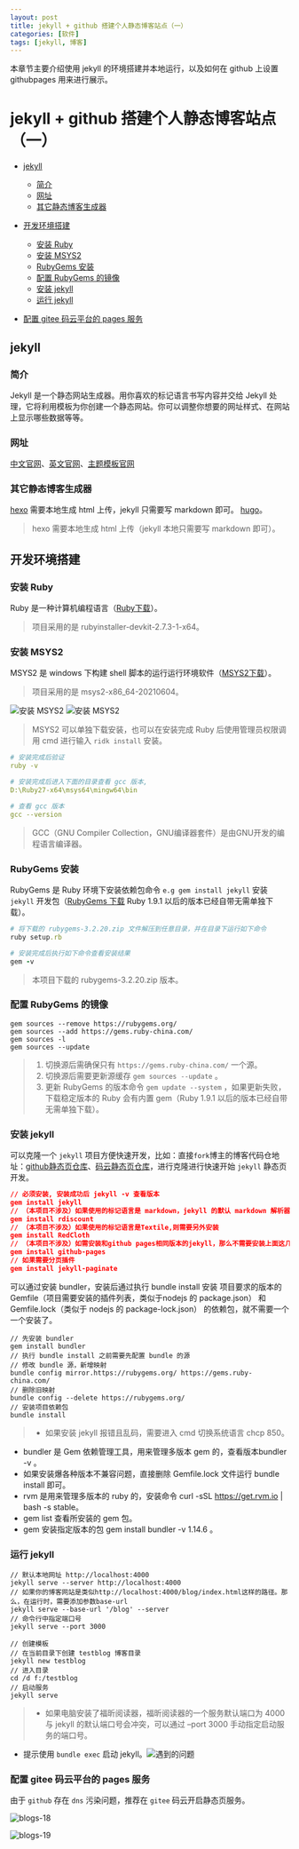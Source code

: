 ```yaml
---
layout: post
title: jekyll + github 搭建个人静态博客站点（一）
categories: [软件]
tags: [jekyll, 博客]
---
```


本章节主要介绍使用 jekyll  的环境搭建并本地运行，以及如何在 github 上设置 githubpages 用来进行展示。

# jekyll + github 搭建个人静态博客站点（一）
+ [jekyll](#jekyll)
    + [简介](#简介)
    + [网址](#网址)
    + [其它静态博客生成器](#其它静态博客生成器)

+ [开发环境搭建](#开发环境搭建)
    + [安装 Ruby](#安装-ruby)
    + [安装 MSYS2](#安装-msys2)
    + [RubyGems 安装](#rubygems-安装)
    + [配置 RubyGems 的镜像](#配置-rubygems-的镜像)
    + [安装 jekyll](#安装-jekyll)
    + [运行 jekyll](#运行-jekyll)
+ [配置 gitee 码云平台的 pages 服务](#配置-gitee-码云平台的-pages-服务)




## jekyll
### 简介
Jekyll 是一个静态网站生成器。用你喜欢的标记语言书写内容并交给 Jekyll 处理，它将利用模板为你创建一个静态网站。你可以调整你想要的网址样式、在网站上显示哪些数据等等。




### 网址
[中文官网](https://jekyll.com.cn)、[英文官网](https://jekyllrb.com/)、[主题模板官网](http://jekyllthemes.org/)




### 其它静态博客生成器
[hexo](https://hexo.io/docs/) 需要本地生成 html 上传，jekyll 只需要写 markdown 即可。
[hugo](#https://gohugo.io/documentation/)。
> hexo 需要本地生成 html 上传（jekyll 本地只需要写 markdown 即可）。




## 开发环境搭建
### 安装 Ruby
Ruby 是一种计算机编程语言（[Ruby下载](https://rubyinstaller.org/downloads/archives/)）。
> 项目采用的是 rubyinstaller-devkit-2.7.3-1-x64。




### 安装 MSYS2
MSYS2 是 windows 下构建 shell 脚本的运行运行环境软件（[MSYS2下载]()）。
> 项目采用的是 msys2-x86_64-20210604。

![安装 MSYS2](/static/img/blogs/blogs-08.jpg)
![安装 MSYS2](/static/img/blogs/blogs-07.jpg)

> MSYS2 可以单独下载安装，也可以在安装完成 Ruby 后使用管理员权限调用 cmd 进行输入 ``ridk install`` 安装。

```yaml
# 安装完成后验证
ruby -v

# 安装完成后进入下面的目录查看 gcc 版本, 
D:\Ruby27-x64\msys64\mingw64\bin

# 查看 gcc 版本
gcc --version
```

> GCC（GNU Compiler Collection，GNU编译器套件）是由GNU开发的编程语言编译器。




### RubyGems 安装
RubyGems 是 Ruby 环境下安装依赖包命令 ``e.g gem install jekyll`` 安装 ``jekyll`` 开发包（[RubyGems 下载](https://rubygems.org/pages/download) Ruby 1.9.1 以后的版本已经自带无需单独下载）。

```ruby
# 将下载的 rubygems-3.2.20.zip 文件解压到任意目录，并在目录下运行如下命令
ruby setup.rb

# 安装完成后执行如下命令查看安装结果
gem -v
```
> 本项目下载的 rubygems-3.2.20.zip 版本。




### 配置 RubyGems 的镜像
```
gem sources --remove https://rubygems.org/
gem sources --add https://gems.ruby-china.com/
gem sources -l
gem sources --update
```
> 1. 切换源后需确保只有 ``https://gems.ruby-china.com/`` 一个源。
> 2. 切换源后需要更新源缓存 ``gem sources --update`` 。
> 3. 更新 RubyGems 的版本命令 ``gem update --system`` ，如果更新失败，下载稳定版本的 Ruby 会有内置 gem（Ruby 1.9.1 以后的版本已经自带无需单独下载）。




### 安装 jekyll
可以克隆一个 ``jekyll`` 项目方便快速开发，比如：直接``fork``博主的博客代码仓地址：[github静态页仓库](https://github.com/liulong0125/myblogs)、[码云静态页仓库](https://gitee.com/xfdylh/myblogs)，进行克隆进行快速开始 ``jekyll`` 静态页开发。
```json
// 必须安装, 安装成功后 jekyll -v 查看版本
gem install jekyll
// （本项目不涉及）如果使用的标记语言是 markdown，jekyll 的默认 markdown 解析器是 maruku 性能没有 rdiscount 好, 需要在 _config.yml 中配置markdown: rdiscount（本项目使用的是 jekyll 官网推荐的 kramdown）
gem install rdiscount
// （本项目不涉及）如果使用的标记语言是Textile,则需要另外安装
gem install RedCloth
// （本项目不涉及）如需安装和github pages相同版本的jekyll，那么不需要安装上面这几个，直接用下面命令安装
gem install github-pages
// 如果需要分页插件
gem install jekyll-paginate
```
可以通过安装 bundler，安装后通过执行 bundle install 安装 项目要求的版本的 Gemfile（项目需要安装的插件列表，类似于nodejs 的 package.json） 和 Gemfile.lock（类似于 nodejs 的 package-lock.json） 的依赖包，就不需要一个一个安装了。
```
// 先安装 bundler
gem install bundler
// 执行 bundle install 之前需要先配置 bundle 的源
// 修改 bundle 源，新增映射
bundle config mirror.https://rubygems.org/ https://gems.ruby-china.com/
// 删除旧映射
bundle config --delete https://rubygems.org/
// 安装项目依赖包
bundle install
```
> + 如果安装 jekyll 报错且乱码，需要进入 cmd 切换系统语言 chcp 850。
+ bundler 是 Gem 依赖管理工具，用来管理多版本 gem 的，查看版本bundler -v 。
+ 如果安装爆各种版本不兼容问题，直接删除 Gemfile.lock 文件运行 bundle install 即可。
+ rvm 是用来管理多版本的 ruby 的，安装命令 curl -sSL https://get.rvm.io \| bash -s stable。
+ gem list 查看所安装的 gem 包。
+ gem 安装指定版本的包 gem install bundler -v 1.14.6 。




### 运行 jekyll
```
// 默认本地网址 http://localhost:4000
jekyll serve --server http://localhost:4000
// 如果你的博客网站是类似http://localhost:4000/blog/index.html这样的路径。那么，在运行时，需要添加参数base-url
jekyll serve --base-url '/blog' --server
// 命令行中指定端口号
jekyll serve --port 3000

// 创建模板
// 在当前目录下创建 testblog 博客目录
jekyll new testblog
// 进入目录
cd /d f:/testblog
// 启动服务
jekyll serve
```
> + 如果电脑安装了福昕阅读器，福昕阅读器的一个服务默认端口为 4000 与 jekyll 的默认端口号会冲突，可以通过 –port 3000 手动指定启动服务的端口号。
+ 提示使用 ``bundle exec`` 启动 jekyll。![遇到的问题](/static/img/blogs/blogs-09.jpg)




### 配置 gitee 码云平台的 pages 服务
由于 ``github`` 存在 ``dns`` 污染问题，推荐在 ``gitee`` 码云开启静态页服务。

![blogs-18](/static/img/blogs/blogs-18.jpg)

![blogs-19](/static/img/blogs/blogs-19.jpg)